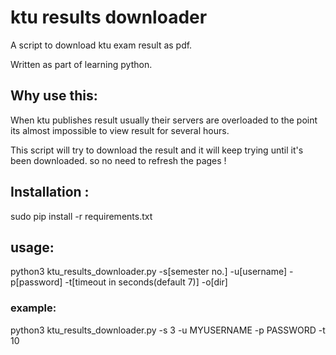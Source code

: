 # ktu results downloader

A script to download ktu exam result as pdf.

Written as part of learning python.

##  Why use this:
When ktu publishes result usually their servers
are overloaded to the point its almost impossible 
to view result for several hours. 

This script will try
to download the result and it will keep trying
until it's been downloaded. so no need to refresh the pages !


## Installation : 
sudo pip install -r requirements.txt

##  usage: 
python3 ktu_results_downloader.py -s[semester no.] -u[username] -p[password] -t[timeout in seconds(default 7)] -o[dir]

### example: 
python3 ktu_results_downloader.py -s 3 -u MYUSERNAME -p PASSWORD -t 10 